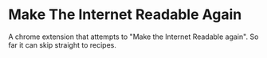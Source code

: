 # Make The Internet Readable Again

A chrome extension that attempts to "Make the Internet Readable again". So far it can skip straight to recipes.
